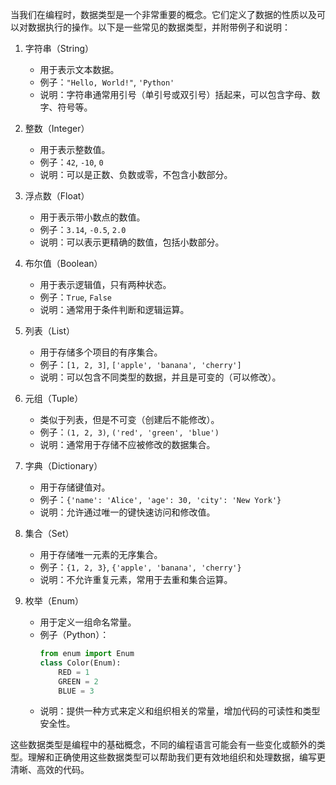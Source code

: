 当我们在编程时，数据类型是一个非常重要的概念。它们定义了数据的性质以及可以对数据执行的操作。以下是一些常见的数据类型，并附带例子和说明：

1. 字符串（String）
   - 用于表示文本数据。
   - 例子：`"Hello, World!"`, `'Python'`
   - 说明：字符串通常用引号（单引号或双引号）括起来，可以包含字母、数字、符号等。

2. 整数（Integer）
   - 用于表示整数值。
   - 例子：`42`, `-10`, `0`
   - 说明：可以是正数、负数或零，不包含小数部分。

3. 浮点数（Float）
   - 用于表示带小数点的数值。
   - 例子：`3.14`, `-0.5`, `2.0`
   - 说明：可以表示更精确的数值，包括小数部分。

4. 布尔值（Boolean）
   - 用于表示逻辑值，只有两种状态。
   - 例子：`True`, `False`
   - 说明：通常用于条件判断和逻辑运算。

5. 列表（List）
   - 用于存储多个项目的有序集合。
   - 例子：`[1, 2, 3]`, `['apple', 'banana', 'cherry']`
   - 说明：可以包含不同类型的数据，并且是可变的（可以修改）。

6. 元组（Tuple）
   - 类似于列表，但是不可变（创建后不能修改）。
   - 例子：`(1, 2, 3)`, `('red', 'green', 'blue')`
   - 说明：通常用于存储不应被修改的数据集合。

7. 字典（Dictionary）
   - 用于存储键值对。
   - 例子：`{'name': 'Alice', 'age': 30, 'city': 'New York'}`
   - 说明：允许通过唯一的键快速访问和修改值。

8. 集合（Set）
   - 用于存储唯一元素的无序集合。
   - 例子：`{1, 2, 3}`, `{'apple', 'banana', 'cherry'}`
   - 说明：不允许重复元素，常用于去重和集合运算。

9. 枚举（Enum）
   - 用于定义一组命名常量。
   - 例子（Python）：
     ```python
     from enum import Enum
     class Color(Enum):
         RED = 1
         GREEN = 2
         BLUE = 3
     ```
   - 说明：提供一种方式来定义和组织相关的常量，增加代码的可读性和类型安全性。

这些数据类型是编程中的基础概念，不同的编程语言可能会有一些变化或额外的类型。理解和正确使用这些数据类型可以帮助我们更有效地组织和处理数据，编写更清晰、高效的代码。

